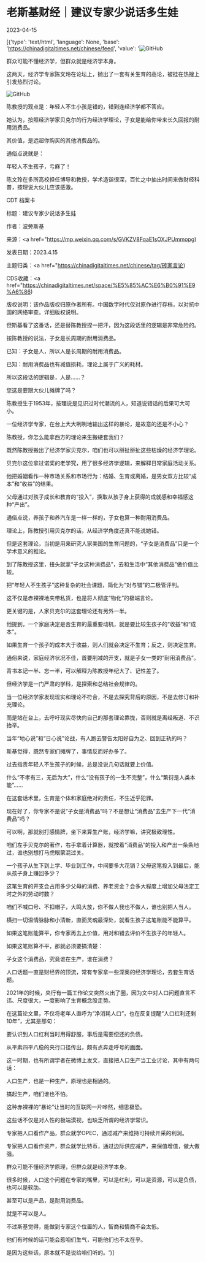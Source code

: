 # 老斯基财经｜建议专家少说话多生娃

2023-04-15

[{'type': 'text/html', 'language': None, 'base': 'https://chinadigitaltimes.net/chinese/feed', 'value': '![GitHub](https://chinadigitaltimes.net/chinese/files/2023/04/image-1681556718214.png)

群众可能不懂经济学，但群众就是经济学本身。

这两天，经济学专家陈文玲在论坛上，抛出了一套有关生育的高论，被挂在热搜上引发热烈讨论。

![GitHub](https://chinadigitaltimes.net/chinese/files/2023/04/image-1681556953298.png)

陈教授的观点是：年轻人不生小孩是错的，错到连经济学都不答应。

她认为，按照经济学家贝克尔的行为经济学理论，子女是能给你带来长久回报的耐用消费品。



其价值，是远超你购买的其他消费品的。



通俗点说就是：



年轻人不生孩子，亏麻了！



陈文玲在多所高校担任博导和教授，学术造诣很深，百忙之中抽出时间来做财经科普，按理说大伙儿应该感激。



CDT 档案卡

标题：建议专家少说话多生娃

作者：波旁斯基

来源：<a href="https://mp.weixin.qq.com/s/GVKZV8FqaE1sOXJPUmmopg)

发表日期：2023.4.15

主题归类：<a href="https://chinadigitaltimes.net/chinese/tag/砖家言论)

CDS收藏：<a href="https://chinadigitaltimes.net/space/%E5%85%AC%E6%B0%91%E9%A6%86)

版权说明：该作品版权归原作者所有。中国数字时代仅对原作进行存档，以对抗中国的网络审查。详细版权说明。





但斯基看了这番话，还是替陈教授捏一把汗，因为这段话里的逻辑是非常危险的。

按陈教授的说法，子女是长周期的耐用消费品。

已知：子女是人，所以人是长周期的耐用消费品。

已知：耐用消费品也有减值损耗，理论上属于广义的耗材。

所以这段话的逻辑是，人是……？

您这是要跟大伙儿摊牌了吗？

陈教授生于1953年，按理说是见识过时代潮流的人，知道说错话的后果可大可小。

一位经济学专家，在台上大大咧咧地输出这样的暴论，是故意的还是不小心？

陈教授，你怎么能拿西方的理论来生搬硬套我们？

既然陈教授搬出了经济学家贝克尔，咱们也可以掰扯掰扯这些枯燥的经济学理论。

贝克尔这位拿过诺奖的老学究，用了很多经济学逻辑，来解释日常家庭活动关系。

他把婚姻看作一种市场关系和市场行为：结婚、生育或离婚，是男女双方比较“成本”和“收益”的结果。

父母通过对孩子成长和教育的“投入”，换取从孩子身上获得的成就感和幸福感这种“产出”。

通俗点说，养孩子和养汽车是一样一样的，子女也算一种耐用消费品。

理论上，陈教授引用贝克尔的话，从经济学角度还真不能说她错。

但是这套理论，当初是用来研究人家美国的生育问题的，“子女是消费品”只是一个学术意义的推论。

到了陈教授这里，扭头就拿“子女这种消费品”，去和生活中“其他消费品”做价值比较。

把“年轻人不生孩子”这种复杂的社会课题，简化为“对与错”的二极管评判。

这不仅是赤裸裸地夹带私货，也是将人彻底“物化”的极端言论。

更关键的是，人家贝克尔的这套理论还有另外一半。

他提到，一个家庭决定是否生育的最重要动机，就是要比较生孩子的“收益”和“成本”。



如果生育一个孩子的成本大于收益，则人们就会决定不生育；反之，则决定生育。



通俗来说，家庭经济状况不佳，首要削减的开支，就是子女一类的“耐用消费品”。

背书本记一半、忘一半，可以解释为陈教授年纪大了、记性差了。

但经济学是一门严肃的学科，是探索和总结社会规律的。

当一位经济学家发现现实和理论不符合，不是去探究背后的原因，不是去修订和补充理论。

而是站在台上，去呼吁现实尽快向自己的那套理论靠拢，否则就是离经叛道、不识抬举。

当年“地心说”和“日心说”论战，有人跑去警告太阳好自为之、回到正轨的吗？

斯基觉得，既然专家们摊牌了，事情反而好办多了。

过去指责年轻人不生孩子的时候，总是没说几句话就要上价值。

什么“不孝有三，无后为大”，什么“没有孩子的一生不完整”，什么“繁衍是人类本能”……

在这套话术里，生育是个体和家庭绝对的责任，不生近乎犯罪。

现在好了，你专家不是说“子女是消费品”吗？不是想让“消费品”去生产下一代“消费品”吗？

可以啊，那就别打感情牌，坐下来算生产账，经济学嘛，讲究极致理性。

咱们左手贝克尔的著作，右手拿着计算器，就按着“消费品”的投入和产出一条条地过，谁也别想打马虎眼蒙混过关。

一个孩子从生下到上学、毕业到工作，中间要多大花销？父母这笔投入到最后，能从孩子身上赚回多少？

这笔生育的开支会占用多少父母的消费、养老资金？会多大程度上增加父母法定工时之外的劳动时数？

咱们不喊口号、不扣帽子，大鸣大放，你不做人我也不做人，谁也别把人当人。

横扫一切温情脉脉和小清新，直面灵魂最深处，就看生孩子这笔账能不能算平。

如果这笔账能算平，你专家再去上价值，用对和错去评价不生孩子的年轻人。

如果这笔账算不平，那就必须要搞清楚：



子女这个消费品，究竟谁在生产，谁在消费？



人口话题一直是财经界的顶流，常有专家拿一些深奥的经济学理论，去套生育话题。

2021年的时候，央行有一篇工作论文突然火出了圈，因为文中对人口问题直言不讳、尺度很大，一度影响了生育概念股走势。

在这篇论文里，不仅将老年人直呼为“净消耗人口”，也在反复提醒“人口红利还剩10年”，尤其是那句：



要认识到人口红利当时用得舒服，事后是需要偿还的负债。



从平素四平八稳的央行口径传出，颇有点奔走呼号的画面。

这一时期，也有所谓学者在微博上发文，直接把人口生产当工业讨论，其中有两句话：



人口生产，也是一种生产，原理也是相通的。

搞起生产，咱们谁也不怕。



这种赤裸裸的“暴论”让当时的互联网一片哗然，细思极恐。

这些话不仅是对人性的极端漠视，也缺乏所谓的经济学常识。

专家把人口看作产品，群众就学OPEC，通过减产来维持可持续开采的利润。

专家把人口看作资产，群众就学比特币，通过边际供应减产，来保值增值，做大做强。

群众可能不懂经济学原理，但群众就是经济学本身。

很多时候，人口这个问题在专家的嘴里，可以是红利，可以是资源，可以是负债，也可以是软肋。

甚至可以是产品，是耐用消费品。



就是不可以是人。



不过斯基觉得，能做到专家这个位置的人，智商和情商不会太低。

他们有时候的话可能会惹咱们生气，可能他们也不太在乎。

是因为这些话，原本就不是说给咱们听的。'}]